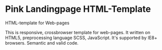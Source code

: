 # Pink Landingpage HTML-Template
HTML-template for Web-pages

This is responsive, crossbrowser template for web-pages. It written on HTML5, preprocessing language SCSS, JavaScript. It's supported by IE8+ browsers. Semantic and valid code.
